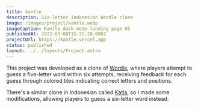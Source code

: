 ```yaml
---
title: kantle
description: Six-letter Indonesian Wordle clone
image: /images/project/kantle.webp
imageCaption: Kantle dark-mode landing page UI
publishedAt: 2022-03-08T15:25:20.000Z
projectUrl: https://kantle.vercel.app
status: published
layout: ../../layouts/Project.astro
---
```


This project was developed as a clone of [Wordle](https://www.nytimes.com/games/wordle/index.html), where players attempt to guess a five-letter word within six attempts, receiving feedback for each guess through colored tiles indicating correct letters and positions.

There's a similar clone in Indonesian called [Katla](https://katla.id/), so I made some modifications, allowing players to guess a six-letter word instead.

